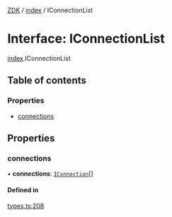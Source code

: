 [ZDK](../README.md) / [index](../modules/index.md) / IConnectionList

# Interface: IConnectionList

[index](../modules/index.md).IConnectionList

## Table of contents

### Properties

- [connections](index.IConnectionList.md#connections)

## Properties

### connections

• **connections**: [`IConnection`](index.IConnection.md)[]

#### Defined in

[types.ts:208](https://github.com/innovtech-developers/zdk/blob/6a76e78c508b6f3ff70b928b5924e5ccba332fad/src/types.ts#L208)
